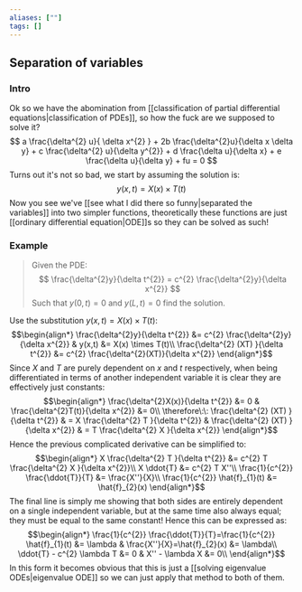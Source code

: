 ```yaml
---
aliases: [""]
tags: []
---
```


## Separation of variables
### Intro

Ok so we have the abomination from [[classification of partial differential equations|classification of PDEs]], so how the fuck are we supposed to solve it? 
$$ a \frac{\delta^{2} u}{ \delta x^{2} } + 2b \frac{\delta^{2}u}{\delta x \delta y} + c \frac{\delta^{2} u}{\delta y^{2}} + d \frac{\delta u}{\delta x} + e \frac{\delta u}{\delta y} + fu = 0 $$
Turns out it's not so bad, we start by assuming the solution is:
$$ y(x,t) = X(x) \times T(t) $$
Now you see we've [[see what I did there so funny|separated the variables]] into two simpler functions, theoretically these functions are just [[ordinary differential equation|ODE]]s so they can be solved as such!

### Example
> Given the PDE:
> $$ \frac{\delta^{2}y}{\delta t^{2}} = c^{2} \frac{\delta^{2}y}{\delta x^{2}} $$
> Such that $y(0,t)=0$ and $y(L,t)=0$ find the solution.

Use the substitution $y(x,t) = X(x) \times T(t)$:
$$\begin{align*}
\frac{\delta^{2}y}{\delta t^{2}} &=  c^{2} \frac{\delta^{2}y}{\delta x^{2}} & y(x,t) &=  X(x) \times T(t)\\
\frac{\delta^{2} (XT) }{\delta t^{2}} &=  c^{2} \frac{\delta^{2}(XT)}{\delta x^{2}}
\end{align*}$$
Since $X$ and $T$ are purely dependent on $x$ and $t$ respectively, when being differentiated in terms of another independent variable it is clear they are effectively just constants:
$$\begin{align*}
\frac{\delta^{2}X(x)}{\delta t^{2}} &= 0 & \frac{\delta^{2}T(t)}{\delta x^{2}} &= 0\\
\therefore\:\: \frac{\delta^{2} (XT) }{\delta t^{2}} & =  X \frac{\delta^{2} T }{\delta t^{2}} & \frac{\delta^{2} (XT) }{\delta x^{2}} & =  T \frac{\delta^{2} X }{\delta x^{2}}
\end{align*}$$
Hence the previous complicated derivative can be simplified to:
$$\begin{align*}
X \frac{\delta^{2} T }{\delta t^{2}} &=  c^{2} T \frac{\delta^{2} X }{\delta x^{2}}\\
X \ddot{T} &=  c^{2} T X''\\
\frac{1}{c^{2}} \frac{\ddot{T}}{T} &=  \frac{X''}{X}\\
\frac{1}{c^{2}} \hat{f}_{1}(t) &= \hat{f}_{2}(x)
\end{align*}$$
The final line is simply me showing that both sides are entirely dependent on a single independent variable, but at the same time also always equal;  they must be equal to the same constant! Hence this can be expressed as:
$$\begin{align*}
 \frac{1}{c^{2}} \frac{\ddot{T}}{T}=\frac{1}{c^{2}} \hat{f}_{1}(t) &= \lambda & \frac{X''}{X}=\hat{f}_{2}(x) &= \lambda\\
\ddot{T}  - c^{2} \lambda T &= 0 &  X''  - \lambda X &= 0\\
\end{align*}$$
In this form it becomes obvious that this is just a [[solving eigenvalue ODEs|eigenvalue ODE]] so we can just apply that method to both of them.

